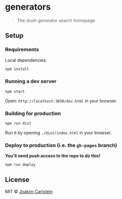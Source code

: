 generators
===========

> The slush generator search homepage

## Setup

### Requirements

Local dependencies:

```bash
npm install
```

### Running a dev server

```bash
npm start
```

Open: `http://localhost:3030/dev.html` in your browser.

### Building for production

```bash
npm run dist
```

Run it by opening `./dist/index.html` in your browser.

### Deploy to production (i.e. the `gh-pages` branch)

**You'll need push access to the repo to do this!**

```bash
npm run deploy
```

## License

MIT © [Joakim Carlstein](http://joakim.beng.se)
